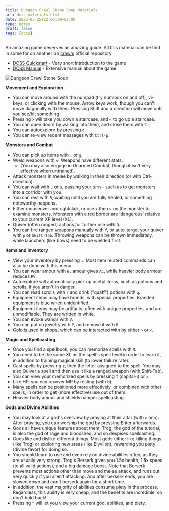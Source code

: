 ```yaml
---
title: Dungeon Crawl Stone Soup Materials
url: dcss-materials.html
date: 2023-05-25T22:00:00+02:00
type: notes
draft: false
tags: [dcss]
---
```


An amazing game deserves an amazing guide. All this material can be find in 
some for on another on [craw's](https://github.com/crawl/crawl) official 
repository.

- [DCSS Quickstart](/notes/dcss-quickstart.pdf) - Very short introduction to the game
- [DCSS Manual](/notes/dcss_manual.pdf) - Extensive manual about the game

![Dungeon Crawl Stone Soup](/notes/dcss.jpg)

**Movement and Exploration**

- You can move around with the numpad (try numlock on and off), vi-keys, or clicking with the mouse. Arrow keys work, though you can't move diagonally with them. Pressing Shift and a direction will move until you see/hit something.
- Pressing `>` will take you down a staircase, and `<` to go up a staircase.
- You can open doors by walking into them, and close them with `C`.
- You can autoexplore by pressing `o`.
- You can re-view recent messages with `Ctrl-p`.

**Monsters and Combat**

- You can pick up items with `,` or `g`.
- Wield weapons with `w`. Weapons have different stats.
  - (You may also engage in Unarmed Combat, though it isn't very effective when untrained).
- Attack monsters in melee by walking in their direction (or with Ctrl-direction).
- You can wait with `.` or `s`, passing your turn - such as to get monsters into a corridor with you.
- You can rest with `5`, waiting until you are fully healed, or something noteworthy happens.
- Either mouseover and rightclick, or use `x` then `v` on the monster to examine monsters. Monsters with a red border are 'dangerous' relative to your current XP level (XL).
- Quiver (often ranged) actions for further use with `Q`.
- You can fire ranged weapons manually with `f`, or auto-target your quiver with `p` or `Shift-Tab`. Throwing weapons can be thrown immediately, while launchers (like bows) need to be wielded first.

**Items and Inventory**

- View your inventory by pressing `i`. Most item related commands can also be done with this menu.
- You can wear amour with `W;` amour gives `AC`, while heavier body armour reduces `EV`.
- Autoexplore will automatically pick up useful items, such as potions and scrolls, if you aren't in danger.
- You can read scrolls with `r` and drink ("quaff") potions with `q`.
- Equipment items may have brands, with special properties. Branded equipment is blue when unidentified.
- Equipment items may be artifacts, often with unique properties, and are unmodifiable. They are written in white.
- You can evoke wands with `V`.
- You can put on jewelry with `P`, and remove it with `R`.
- Gold is used in shops, which can be interacted with by either `>` or `<`.

**Magic and Spellcasting**

- Once you find a spellbook, you can memorize spells with `M`.
- You need to be the same XL as the spell's spell level in order to learn it, in addition to training magical skill (to lower failure rate).
- Cast spells by pressing `z`, then the letter assigned to the spell. You may also Quiver a spell and then use it like a ranged weapon (with Shift-Tab).
- You can view your memorized spells by pressing `I` (capital-i) or `z`.
- Like HP, you can recover MP by resting (with 5).
- Many spells can be positioned more effectively, or combined with other spells, in order to get (more effective) use out of them.
- Heavier body amour and shields hamper spellcasting.

**Gods and Divine Abilities**

- You may look at a god's overview by praying at their altar (with `>` or `<`). After praying, you can worship the god by pressing Enter afterwards.
- Gods all have unique features about them. Trog, the god of the tutorial, is also the god of rage and bloodshed, and so despises spellcasting.
- Gods like and dislike different things. Most gods either like killing things (like Trog) or exploring new areas (like Elyvilon), rewarding you piety (divine favor) for doing so.
- You should learn to use and even rely on divine abilities often, as they are usually very strong. Trog's Berserk gives you 1.5x health, 1.5x speed (to all valid actions), and a big damage boost. Note that Berserk prevents most actions other than move and melee attack, and runs out very quickly if you aren't attacking. And after berserk ends, you are slowed down and can't berserk again for a short time.
- In addition, the vast majority of abilities consume piety in the process. Regardless, this ability is very cheap, and the benefits are incredible, so don't hold back!
- Pressing `^` will let you view your current god, abilities, and piety.

